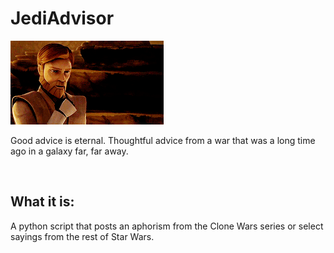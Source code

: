 # JediAdvisor

![](images/advice.png)


Good advice is eternal. Thoughtful advice from a war that was a long time ago in a galaxy far, far away.

<br>

## What it is:
A python script that posts an aphorism from the Clone Wars series or select sayings from the rest of Star Wars.
